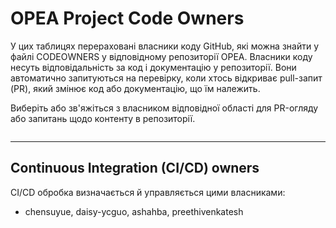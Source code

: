 # OPEA Project Code Owners

У цих таблицях перераховані власники коду GitHub, які можна знайти у файлі CODEOWNERS у відповідному репозиторії OPEA.
Власники коду несуть відповідальність за код і
документацію у репозиторії. Вони автоматично запитуються на перевірку, коли хтось відкриває pull-запит (PR), який змінює код або документацію, що їм належить.

Виберіть або зв'яжіться з власником відповідної області для PR-огляду або запитань щодо контенту в репозиторії.

<!-- codeowners.txt генерується під час побудови docbuild з файлів CODEOWNERS кожного репозиторію. -->
```{include} codeowners.txt
```

-----

## Continuous Integration (CI/CD) owners

CI/CD обробка визначається й управляється цими власниками:

* chensuyue, daisy-ycguo, ashahba, preethivenkatesh


